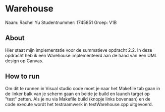 # Warehouse
Naam: Rachel Yu
Studentnummer: 1745851
Groep: V1B

## About
Hier staat mijn implementatie voor de summatieve opdracht 2.2. In deze opdracht heb ik een Warehouse implementeerd aan de hand van een UML design op Canvas.


## How to run
Om dit te runnen in Visual studio code moet je naar het Makefile tab gaan in de linker balk van je scherm gaan en beide je build en launch target op "test" zetten. Als je nu via Makefile build (knopje links bovenaan) en de code execute wordt het testraamwerk in testWarehouse.cpp uitgevoerd.